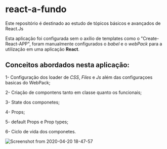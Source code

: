 # react-a-fundo
Este repositório é destinado ao estudo de tópicos básicos e avançados de React.Js

Esta aplicação foi configurada sem o axílio de templates como o "Create-React-APP", foram manualmente configurados
o *babel* e o *webPack* para a utilização em uma aplicação **React**.

## Conceitos abordados nesta aplicação:
1- Configuração dos loader de _CSS_, _Files_ e _Js_ além das configuraçoes basicas do WebPack;

2- Criação de compontens tanto em classe quanto os funcionais;

3- State dos componetes; 

4- Props;

5- default Props e Prop types;

6- Ciclo de vida dos componetes.

![Screenshot from 2020-04-20 18-47-57](https://user-images.githubusercontent.com/54459438/79803073-aa310280-8337-11ea-8bcd-deaadab5def8.png)


